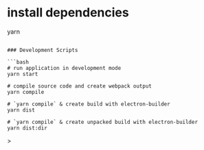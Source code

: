 # install dependencies
yarn
```

### Development Scripts

```bash
# run application in development mode
yarn start

# compile source code and create webpack output
yarn compile

# `yarn compile` & create build with electron-builder
yarn dist

# `yarn compile` & create unpacked build with electron-builder
yarn dist:dir
```

<!--
# Based on electron-webpack-quick-start

# electron-webpack-quick-start
> A bare minimum project structure to get started developing with [`electron-webpack`](https://github.com/electron-userland/electron-webpack).

Thanks to the power of `electron-webpack` this template comes packed with...

* Use of [`webpack-dev-server`](https://github.com/webpack/webpack-dev-server) for development
* HMR for both `renderer` and `main` processes
* Use of [`babel-preset-env`](https://github.com/babel/babel-preset-env) that is automatically configured based on your `electron` version
* Use of [`electron-builder`](https://github.com/electron-userland/electron-builder) to package and build a distributable electron application

Make sure to check out [`electron-webpack`'s documentation](https://webpack.electron.build/) for more details.

## Getting Started
Simply clone down this reposity, install dependencies, and get started on your application.

The use of the [yarn](https://yarnpkg.com/) package manager is **strongly** recommended, as opposed to using `npm`.

```bash
# create a directory of your choice, and copy template using curl
mkdir new-electron-webpack-project && cd new-electron-webpack-project
curl -fsSL https://github.com/electron-userland/electron-webpack-quick-start/archive/master.tar.gz | tar -xz --strip-components 1

# or copy template using git clone
git clone https://github.com/electron-userland/electron-webpack-quick-start.git
cd electron-webpack-quick-start
rm -rf .git
-->>
